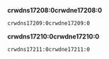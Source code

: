 **crwdns17208:0crwdne17208:0**

```scratch
crwdns17209:0crwdne17209:0
```

**crwdns17210:0crwdne17210:0**

```scratch
crwdns17211:0crwdne17211:0
```